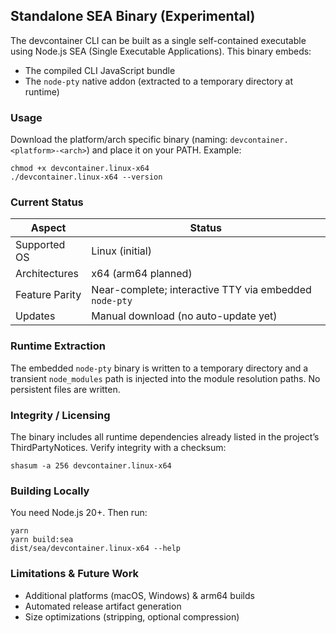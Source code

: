 ## Standalone SEA Binary (Experimental)

The devcontainer CLI can be built as a single self-contained executable using Node.js SEA (Single Executable Applications). This binary embeds:

- The compiled CLI JavaScript bundle
- The `node-pty` native addon (extracted to a temporary directory at runtime)

### Usage

Download the platform/arch specific binary (naming: `devcontainer.<platform>-<arch>`) and place it on your PATH. Example:

```
chmod +x devcontainer.linux-x64
./devcontainer.linux-x64 --version
```

### Current Status

| Aspect | Status |
| ------ | ------ |
| Supported OS | Linux (initial) |
| Architectures | x64 (arm64 planned) |
| Feature Parity | Near-complete; interactive TTY via embedded `node-pty` |
| Updates | Manual download (no auto-update yet) |

### Runtime Extraction

The embedded `node-pty` binary is written to a temporary directory and a transient `node_modules` path is injected into the module resolution paths. No persistent files are written.

### Integrity / Licensing

The binary includes all runtime dependencies already listed in the project’s ThirdPartyNotices. Verify integrity with a checksum:

```
shasum -a 256 devcontainer.linux-x64
```

### Building Locally

You need Node.js 20+. Then run:

```
yarn
yarn build:sea
dist/sea/devcontainer.linux-x64 --help
```

### Limitations & Future Work

- Additional platforms (macOS, Windows) & arm64 builds
- Automated release artifact generation
- Size optimizations (stripping, optional compression)
